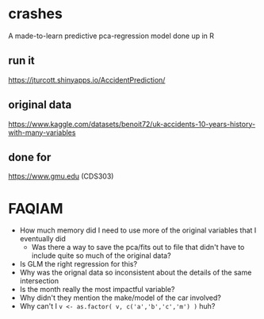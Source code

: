 # crashes
A made-to-learn predictive pca-regression model done up in R

## run it
https://jturcott.shinyapps.io/AccidentPrediction/

## original data
https://www.kaggle.com/datasets/benoit72/uk-accidents-10-years-history-with-many-variables

## done for
https://www.gmu.edu (CDS303)

# FAQIAM

- How much memory did I need to use more of the original variables that I eventually did
  - Was there a way to save the pca/fits out to file that didn't have to include quite so much of the original data? 
- Is GLM the right regression for this?
- Why was the orignal data so inconsistent about the details of the same intersection
- Is the month really the most impactful variable?
- Why didn't they mention the make/model of the car involved?
- Why can't I `v <- as.factor( v, c('a','b','c','m') )` huh?
